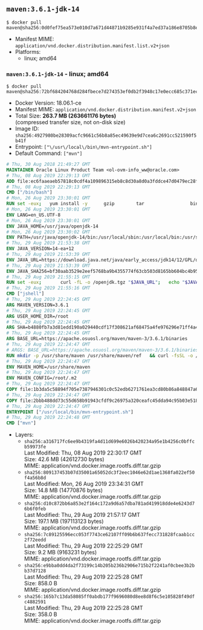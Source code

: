 ## `maven:3.6.1-jdk-14`

```console
$ docker pull maven@sha256:0d0fef75ea573e010d7a671d44871b9285e931f4a7ed37a186e8705b8ee0b7df
```

-	Manifest MIME: `application/vnd.docker.distribution.manifest.list.v2+json`
-	Platforms:
	-	linux; amd64

### `maven:3.6.1-jdk-14` - linux; amd64

```console
$ docker pull maven@sha256:72bf684204768d284fbece7d274353ef0db2f3948c17e0ecc685c371ec5f7d15
```

-	Docker Version: 18.06.1-ce
-	Manifest MIME: `application/vnd.docker.distribution.manifest.v2+json`
-	Total Size: **263.7 MB (263661176 bytes)**  
	(compressed transfer size, not on-disk size)
-	Image ID: `sha256:4927980be28309acfc9661c56b8a85ec49639e9d7cea6c2691cc521590f5b41f`
-	Entrypoint: `["\/usr\/local\/bin\/mvn-entrypoint.sh"]`
-	Default Command: `["mvn"]`

```dockerfile
# Thu, 30 Aug 2018 21:49:27 GMT
MAINTAINER Oracle Linux Product Team <ol-ovm-info_ww@oracle.com>
# Thu, 08 Aug 2019 22:29:13 GMT
ADD file:ec6faaeaeb57818c0cdf4a109896315eb8c8d30a8d0a3fddce47d0479ec28fcf in / 
# Thu, 08 Aug 2019 22:29:13 GMT
CMD ["/bin/bash"]
# Mon, 26 Aug 2019 23:30:01 GMT
RUN set -eux; 	yum install -y 		gzip 		tar 				binutils 		freetype fontconfig 	; 	rm -rf /var/cache/yum
# Mon, 26 Aug 2019 23:30:01 GMT
ENV LANG=en_US.UTF-8
# Mon, 26 Aug 2019 23:30:01 GMT
ENV JAVA_HOME=/usr/java/openjdk-14
# Mon, 26 Aug 2019 23:30:02 GMT
ENV PATH=/usr/java/openjdk-14/bin:/usr/local/sbin:/usr/local/bin:/usr/sbin:/usr/bin:/sbin:/bin
# Thu, 29 Aug 2019 21:53:38 GMT
ENV JAVA_VERSION=14-ea+12
# Thu, 29 Aug 2019 21:53:39 GMT
ENV JAVA_URL=https://download.java.net/java/early_access/jdk14/12/GPL/openjdk-14-ea+12_linux-x64_bin.tar.gz
# Thu, 29 Aug 2019 21:53:39 GMT
ENV JAVA_SHA256=bf30aab3529e2eef5768ba9b4355774f63cb503d8165bb604bc4b954bf12ed44
# Thu, 29 Aug 2019 21:55:15 GMT
RUN set -eux; 		curl -fL -o /openjdk.tgz "$JAVA_URL"; 	echo "$JAVA_SHA256 */openjdk.tgz" | sha256sum -c -; 	mkdir -p "$JAVA_HOME"; 	tar --extract --file /openjdk.tgz --directory "$JAVA_HOME" --strip-components 1; 	rm /openjdk.tgz; 		ln -sfT "$JAVA_HOME" /usr/java/default; 	ln -sfT "$JAVA_HOME" /usr/java/latest; 	for bin in "$JAVA_HOME/bin/"*; do 		base="$(basename "$bin")"; 		[ ! -e "/usr/bin/$base" ]; 		alternatives --install "/usr/bin/$base" "$base" "$bin" 20000; 	done; 		java -Xshare:dump; 		java --version; 	javac --version
# Thu, 29 Aug 2019 21:55:16 GMT
CMD ["jshell"]
# Thu, 29 Aug 2019 22:24:45 GMT
ARG MAVEN_VERSION=3.6.1
# Thu, 29 Aug 2019 22:24:45 GMT
ARG USER_HOME_DIR=/root
# Thu, 29 Aug 2019 22:24:45 GMT
ARG SHA=b4880fb7a3d81edd190a029440cdf17f308621af68475a4fe976296e71ff4a4b546dd6d8a58aaafba334d309cc11e638c52808a4b0e818fc0fd544226d952544
# Thu, 29 Aug 2019 22:24:45 GMT
ARG BASE_URL=https://apache.osuosl.org/maven/maven-3/3.6.1/binaries
# Thu, 29 Aug 2019 22:24:47 GMT
# ARGS: BASE_URL=https://apache.osuosl.org/maven/maven-3/3.6.1/binaries MAVEN_VERSION=3.6.1 SHA=b4880fb7a3d81edd190a029440cdf17f308621af68475a4fe976296e71ff4a4b546dd6d8a58aaafba334d309cc11e638c52808a4b0e818fc0fd544226d952544 USER_HOME_DIR=/root
RUN mkdir -p /usr/share/maven /usr/share/maven/ref   && curl -fsSL -o /tmp/apache-maven.tar.gz ${BASE_URL}/apache-maven-${MAVEN_VERSION}-bin.tar.gz   && echo "${SHA}  /tmp/apache-maven.tar.gz" | sha512sum -c -   && tar -xzf /tmp/apache-maven.tar.gz -C /usr/share/maven --strip-components=1   && rm -f /tmp/apache-maven.tar.gz   && ln -s /usr/share/maven/bin/mvn /usr/bin/mvn
# Thu, 29 Aug 2019 22:24:47 GMT
ENV MAVEN_HOME=/usr/share/maven
# Thu, 29 Aug 2019 22:24:47 GMT
ENV MAVEN_CONFIG=/root/.m2
# Thu, 29 Aug 2019 22:24:47 GMT
COPY file:1b3da5c58894f705e7387946301c0c52edb6271761ea3cd80b86a848847a64cd in /usr/local/bin/mvn-entrypoint.sh 
# Thu, 29 Aug 2019 22:24:47 GMT
COPY file:2bbb488dd73c55d658b91943cfdf9c26975a320ceafc45dda94c95b03e518ad3 in /usr/share/maven/ref/ 
# Thu, 29 Aug 2019 22:24:47 GMT
ENTRYPOINT ["/usr/local/bin/mvn-entrypoint.sh"]
# Thu, 29 Aug 2019 22:24:48 GMT
CMD ["mvn"]
```

-	Layers:
	-	`sha256:a316717fc6ee9b4319fa4d11d699e6026b420234a95e1b4256c0bffcb59973fe`  
		Last Modified: Thu, 08 Aug 2019 22:30:17 GMT  
		Size: 42.6 MB (42612730 bytes)  
		MIME: application/vnd.docker.image.rootfs.diff.tar.gzip
	-	`sha256:809137453b07d35001a65052dc3f2eec1046e62d1ae1368fa022ef50f4a56b8d`  
		Last Modified: Mon, 26 Aug 2019 23:34:31 GMT  
		Size: 14.8 MB (14770876 bytes)  
		MIME: application/vnd.docker.image.rootfs.diff.tar.gzip
	-	`sha256:d10c872bb6a853e2f164c172a9d6a57dba781ad419918dde4e6243d76b6f0feb`  
		Last Modified: Thu, 29 Aug 2019 21:57:17 GMT  
		Size: 197.1 MB (197113123 bytes)  
		MIME: application/vnd.docker.image.rootfs.diff.tar.gzip
	-	`sha256:7c89125596ecc053f7743ce62107ff09b6b637fecc731828fcaab1cc2f72eedd`  
		Last Modified: Thu, 29 Aug 2019 22:25:29 GMT  
		Size: 9.2 MB (9163231 bytes)  
		MIME: application/vnd.docker.image.rootfs.diff.tar.gzip
	-	`sha256:e9bba0dd4da2f73199c14b205b236b2906e715b2f2241af0cbee3b2bb37d7128`  
		Last Modified: Thu, 29 Aug 2019 22:25:28 GMT  
		Size: 858.0 B  
		MIME: application/vnd.docker.image.rootfs.diff.tar.gzip
	-	`sha256:165b7c13da58085ff0abdb177f9696080d8ee8d8f6c5e105828f49dfc4882591`  
		Last Modified: Thu, 29 Aug 2019 22:25:28 GMT  
		Size: 358.0 B  
		MIME: application/vnd.docker.image.rootfs.diff.tar.gzip
